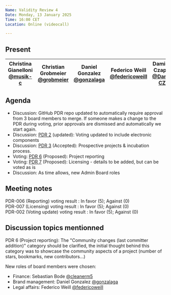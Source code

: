 ```yaml
---
Name: Validity Review 4
Date: Monday, 13 January 2025
Time: 16:00 CET
Location: Online (videocall)

---
```


## Present

| Christina Gianelloni <br/> [@musik-c][] | Christian Grobmeier <br/> [@grobmeier][] |Daniel Gonzalez <br/> [@gonzalaga][] |  Federico Weill <br/> [@federicoweill][] |  Damien Czapla <br/> [@Dam-CZ][] |
| ---                               | ---                                           | ---                            | ---                            | ---

[@musik-c]: https://github.com/musik-c
[@grobmeier]: https://github.com/grobmeier
[@federicoweill]: https://github.com/federicoweill
[@gonzalaga]: https://github.com/gonzalaga
[@cleanerm5]: https://github.com/cleanerm5
[@Dam-CZ]: https://github.com/Dam-CZ
[@däKaj]: https://github.com/pragma-org

## Agenda

* Discussion: GitHub PDR repo updated to automatically require approval from 3 board members to merge. If someone makes a change to the PDR during voting, prior approvals are dismissed and automatically we start again.
* Discussion: [PDR 2](https://github.com/pragma-org/PDRs/tree/main/PDR-0002-Voting) (updated): Voting updated to include electronic components
* Discussion: [PDR 3](https://github.com/pragma-org/PDRs/tree/main/PDR-0003-Prospective-Projects) (Accepted): Prospective projects & incubation process.
* Voting: [PDR 6](https://github.com/pragma-org/PDRs/tree/main/PDR-0006-Project-Reporting) (Proposed): Project reporting
* Voting: [PDR 7](https://github.com/pragma-org/PDRs/tree/main/PDR-0007-Licensing) (Proposed): Licensing - details to be added, but can be voted as is
* Discussion: As time allows, new Admin Board roles

## Meeting notes

PDR-006 (Reporting) voting result : In favor (5); Against (0)  
PDR-007 (Licensing) voting result : In favor (5); Against (0)  
PDR-002 (Voting update) voting result : In favor (5); Against (0)  

## Discussion topics mentionned 

PDR 6 (Project reporting): The "Community changes (last committer addition)" category should be clarified, the initial thought behind this category was to showcase the community aspects of a project (number of stars, bookmarks, new contributors...)  

New roles of board members were chosen:
* Finance: Sebastian Bode [@cleanerm5][]  
* Brand management: Daniel Gonzalez [@gonzalaga][]
* Legal affairs: Federico Weill [@federicoweill][]
